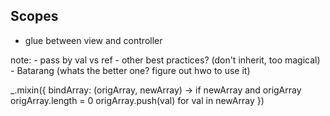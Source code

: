 ## Scopes

- glue between view and controller


note:
    - pass by val vs ref
    - other best practices? (don't inherit, too magical)
    - Batarang (whats the better one? figure out hwo to use it)


_.mixin({
        bindArray: (origArray, newArray) ->
            if newArray and origArray
                origArray.length = 0
                origArray.push(val) for val in newArray
    })
